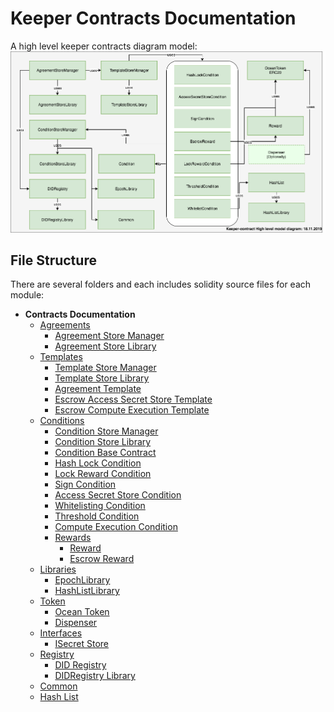 # Keeper Contracts Documentation
A high level keeper contracts diagram model:
![](images/Keeper-contracts-diagram.png)
## File Structure

There are several folders and each includes solidity source files for each module:

* **Contracts Documentation**
    - [Agreements](#)
        - [Agreement Store Manager](AgreementStoreManager.md)
        - [Agreement Store Library](AgreementStoreLibrary.md)
    - [Templates](#)
        - [Template Store Manager](TemplateStoreManager.md)
        - [Template Store Library](TemplateStoreLibrary.md)    
        - [Agreement Template](AgreementTemplate.md)
        - [Escrow Access Secret Store Template](EscrowAccessSecretStoreTemplate.md)
        - [Escrow Compute Execution Template](EscrowComputeExecutionTemplate.mds)
    - [Conditions](#)
        - [Condition Store Manager](ConditionStoreManager.md)
        - [Condition Store Library](ConditionStoreLibrary.md)
        - [Condition Base Contract](Condition.md)
        - [Hash Lock Condition](HashLockCondition.md)
        - [Lock Reward Condition](LockRewardCondition.md)
        - [Sign Condition](SignCondition.md)
        - [Access Secret Store Condition](AccessSecretStoreCondition.md)
        - [Whitelisting Condition](WhitelistingCondition.md)
        - [Threshold Condition](ThresholdCondition.md)
        - [Compute Execution Condition](ComputeExecutionCondition.md)
        - [Rewards](#)
            - [Reward](Reward.md)
            - [Escrow Reward](EscrowReward.md)
    - [Libraries](#)
        - [EpochLibrary](EpochLibrary.md)
        - [HashListLibrary](HashListLibrary.md)
    - [Token](#)
        - [Ocean Token](OceanToken.md)
        - [Dispenser](Dispenser.md)
    - [Interfaces](#)
        - [ISecret Store](ISecretStore.md)
    - [Registry](#)
        - [DID Registry](DIDRegistry.md)
        - [DIDRegistry Library](DIDRegistryLibrary.md)
    - [Common](Common.md)
    - [Hash List](HashList.md)
